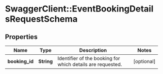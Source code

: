 # SwaggerClient::EventBookingDetailsRequestSchema

## Properties
Name | Type | Description | Notes
------------ | ------------- | ------------- | -------------
**booking_id** | **String** | Identifier of the booking for which details are requested. | [optional] 

